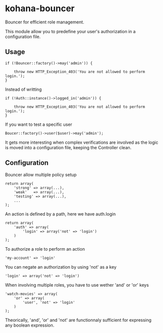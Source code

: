 kohana-bouncer
==============

Bouncer for efficient role management.

This module allow you to predefine your user's authorization in a configuration
file.

## Usage

    if (!Bouncer::factory()->may('admin')) {
    
        throw new HTTP_Exception_403('You are not allowed to perform login.');
    }

Instead of writting

    if (!Auth::instance()->logged_in('admin')) {
    
        throw new HTTP_Exception_403('You are not allowed to perform login.');
    }

If you want to test a specific user

    Boucer::factory()->user($user)->may('admin');

It gets more interesting when complex verifications are involved as the logic
is moved into a configuration file, keeping the Controller clean.

## Configuration

Bouncer allow multiple policy setup

    return array(
        'strong' => array(...),
        'weak'   => array(...),
        'testing' => array(...),
        ...
    );

An action is defined by a path, here we have auth.login

    return array(
        'auth' => array(
            'login' => array('not' => 'login')
        )
    );

To authorize a role to perform an action

    'my-account' => 'login'

You can negate an authorization by using 'not' as a key

    'login' => array('not' => 'login')

When involving multiple roles, you have to use wether 'and' or 'or' keys

    'watch-movies' => array(
        'or' => array(
            'user', 'not' => 'login'
        )
    );

Theorically, 'and', 'or' and 'not' are functionnaly sufficient for expressing
any boolean expression.
